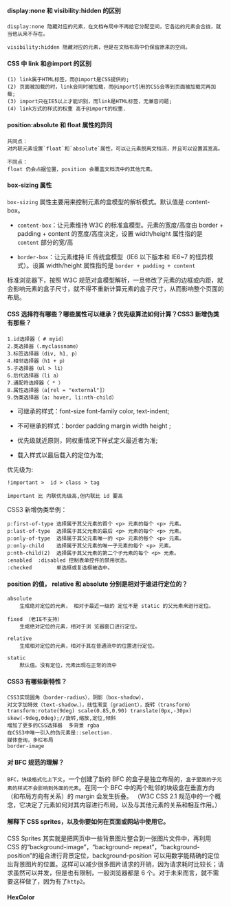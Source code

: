 #### display:none 和 visibility:hidden 的区别

```
display:none 隐藏对应的元素，在文档布局中不再给它分配空间，它各边的元素会合拢，就当他从来不存在。

visibility:hidden 隐藏对应的元素，但是在文档布局中仍保留原来的空间。
```

#### CSS 中 link 和@import 的区别

```
(1) link属于HTML标签，而@import是CSS提供的;
(2) 页面被加载的时，link会同时被加载，而@import引用的CSS会等到页面被加载完再加载;
(3) import只在IE5以上才能识别，而link是HTML标签，无兼容问题;
(4) link方式的样式的权重 高于@import的权重.
```

#### position:absolute 和 float 属性的异同

```
共同点：
对内联元素设置`float`和`absolute`属性，可以让元素脱离文档流，并且可以设置其宽高。

不同点：
float 仍会占据位置，position 会覆盖文档流中的其他元素。
```

#### box-sizing 属性

`box-sizing` 属性主要用来控制元素的盒模型的解析模式。默认值是 content-box。

-   `content-box`：让元素维持 W3C 的标准盒模型。元素的宽度/高度由 border + padding + content 的宽度/高度决定，设置 width/height 属性指的是 `content` 部分的宽/高

-   `border-box`：让元素维持 IE 传统盒模型（IE6 以下版本和 IE6~7 的怪异模式）。设置 width/height 属性指的是 `border + padding + content`

标准浏览器下，按照 W3C 规范对盒模型解析，一旦修改了元素的边框或内距，就会影响元素的盒子尺寸，就不得不重新计算元素的盒子尺寸，从而影响整个页面的布局。

#### CSS 选择符有哪些？哪些属性可以继承？优先级算法如何计算？CSS3 新增伪类有那些？

```
1.id选择器（ # myid）
2.类选择器（.myclassname）
3.标签选择器（div, h1, p）
4.相邻选择器（h1 + p）
5.子选择器（ul > li）
6.后代选择器（li a）
7.通配符选择器（ * ）
8.属性选择器（a[rel = "external"]）
9.伪类选择器（a: hover, li:nth-child）
```

-   可继承的样式：font-size font-family color, text-indent;

-   不可继承的样式：border padding margin width height ;

-   优先级就近原则，同权重情况下样式定义最近者为准;

-   载入样式以最后载入的定位为准;

优先级为:

```
!important >  id > class > tag

important 比 内联优先级高,但内联比 id 要高
```

CSS3 新增伪类举例：

```
p:first-of-type 选择属于其父元素的首个 <p> 元素的每个 <p> 元素。
p:last-of-type  选择属于其父元素的最后 <p> 元素的每个 <p> 元素。
p:only-of-type  选择属于其父元素唯一的 <p> 元素的每个 <p> 元素。
p:only-child    选择属于其父元素的唯一子元素的每个 <p> 元素。
p:nth-child(2)  选择属于其父元素的第二个子元素的每个 <p> 元素。
:enabled  :disabled 控制表单控件的禁用状态。
:checked        单选框或复选框被选中。
```

#### position 的值， relative 和 absolute 分别是相对于谁进行定位的？

```
absolute
    生成绝对定位的元素， 相对于最近一级的 定位不是 static 的父元素来进行定位。

fixed （老IE不支持）
    生成绝对定位的元素，相对于浏 览器窗口进行定位。

relative
    生成相对定位的元素，相对于其在普通流中的位置进行定位。

static
    默认值。没有定位，元素出现在正常的流中
```

#### CSS3 有哪些新特性？

```
CSS3实现圆角（border-radius），阴影（box-shadow），
对文字加特效（text-shadow、），线性渐变（gradient），旋转（transform）
transform:rotate(9deg) scale(0.85,0.90) translate(0px,-30px) skew(-9deg,0deg);//旋转,缩放,定位,倾斜
增加了更多的CSS选择器  多背景 rgba
在CSS3中唯一引入的伪元素是::selection.
媒体查询，多栏布局
border-image
```

#### 对 BFC 规范的理解？

`BFC，块级格式化上下文`，一个创建了新的 BFC 的盒子是独立布局的，`盒子里面的子元素的样式不会影响到外面的元素`。在同一个 BFC 中的两个毗邻的块级盒在垂直方向（和布局方向有关系）的 margin 会发生折叠。
（W3C CSS 2.1 规范中的一个概念，它决定了元素如何对其内容进行布局，以及与其他元素的关系和相互作用。）

#### 解释下 CSS sprites，以及你要如何在页面或网站中使用它。

CSS Sprites 其实就是把网页中一些背景图片整合到一张图片文件中，再利用 CSS 的“background-image”，“background- repeat”，“background-position”的组合进行背景定位，background-position 可以用数字能精确的定位出背景图片的位置。这样可以减少很多图片请求的开销，因为请求耗时比较长；请求虽然可以并发，但是也有限制，一般浏览器都是 6 个。对于未来而言，就不需要这样做了，因为有了`http2`。


#### HexColor

